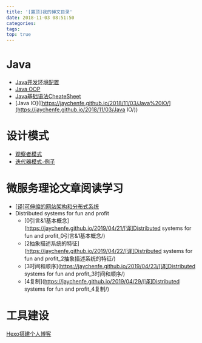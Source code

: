 ```yaml
---
title: '[置顶]我的博文目录'
date: 2018-11-03 08:51:50
categories:
tags:
top: true
---
```


# Java

- [Java开发环境配置](https://jaychenfe.github.io/2018/11/03/Java%E5%BC%80%E5%8F%91%E7%8E%AF%E5%A2%83%E9%85%8D%E7%BD%AE/)
- [Java OOP](<https://jaychenfe.github.io/2018/11/17/Java-OOP/>)
- [Java基础语法CheateSheet](https://jaychenfe.github.io/2018/11/05/Java%E5%9F%BA%E7%A1%80%E8%AF%AD%E6%B3%95CheatSheet/)
- [Java IO]([https://jaychenfe.github.io/2018/11/03/Java%20IO/](https://jaychenfe.github.io/2018/11/03/Java IO/))

# 设计模式

- [观察者模式](https://jaychenfe.github.io/2018/11/25/%E8%A7%82%E5%AF%9F%E8%80%85%E6%A8%A1%E5%BC%8F/)
- [迭代器模式-例子](https://jaychenfe.github.io/2018/11/25/%E8%BF%AD%E4%BB%A3%E5%99%A8%E6%A8%A1%E5%BC%8F-%E4%BE%8B%E5%AD%90/)

# 微服务理论文章阅读学习
- [[译]可伸缩的网站架构和分布式系统](https://jaychenfe.github.io/2019/03/02/[译]可伸缩的网站架构和分布式系统/)
- Distributed systems for fun and profit
  - [0引言&1基本概念](https://jaychenfe.github.io/2019/04/21/[译]Distributed systems for fun and profit_0引言&1基本概念/)
  - [2抽象描述系统的特征](https://jaychenfe.github.io/2019/04/22/[译]Distributed systems for fun and profit_2抽象描述系统的特征/)
  - [3时间和顺序](https://jaychenfe.github.io/2019/04/23/[译]Distributed systems for fun and profit_3时间和顺序/)
  - [4复制](https://jaychenfe.github.io/2019/04/29/[译]Distributed systems for fun and profit_4复制/)

#  工具建设

[Hexo搭建个人博客](https://jaychenfe.github.io/2018/10/21/Hexo%E6%90%AD%E5%BB%BA%E4%B8%AA%E4%BA%BA%E5%8D%9A%E5%AE%A2/)


